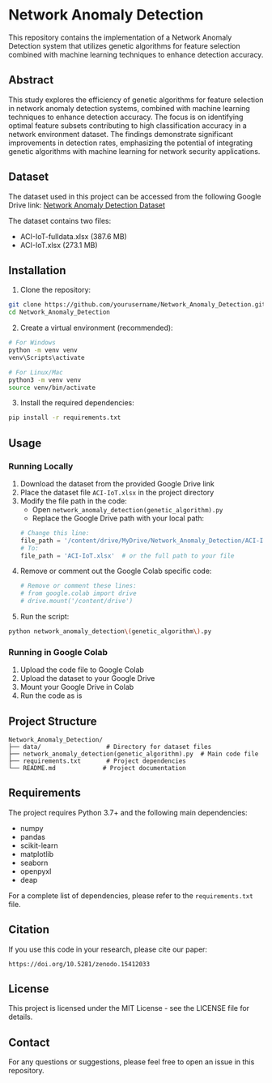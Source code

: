 # Network Anomaly Detection

This repository contains the implementation of a Network Anomaly Detection system that utilizes genetic algorithms for feature selection combined with machine learning techniques to enhance detection accuracy.

## Abstract

This study explores the efficiency of genetic algorithms for feature selection in network anomaly detection systems, combined with machine learning techniques to enhance detection accuracy. The focus is on identifying optimal feature subsets contributing to high classification accuracy in a network environment dataset. The findings demonstrate significant improvements in detection rates, emphasizing the potential of integrating genetic algorithms with machine learning for network security applications.

## Dataset

The dataset used in this project can be accessed from the following Google Drive link:
[Network Anomaly Detection Dataset](https://drive.google.com/drive/folders/1uTOQfcwVl-RJFKgN79CyAcoUktAsLoF4?usp=sharing)

The dataset contains two files:
- ACI-IoT-fulldata.xlsx (387.6 MB)
- ACI-IoT.xlsx (273.1 MB)

## Installation

1. Clone the repository:
```bash
git clone https://github.com/yourusername/Network_Anomaly_Detection.git
cd Network_Anomaly_Detection
```

2. Create a virtual environment (recommended):
```bash
# For Windows
python -m venv venv
venv\Scripts\activate

# For Linux/Mac
python3 -m venv venv
source venv/bin/activate
```

3. Install the required dependencies:
```bash
pip install -r requirements.txt
```

## Usage

### Running Locally

1. Download the dataset from the provided Google Drive link
2. Place the dataset file `ACI-IoT.xlsx` in the project directory
3. Modify the file path in the code:
   - Open `network_anomaly_detection(genetic_algorithm).py`
   - Replace the Google Drive path with your local path:
   ```python
   # Change this line:
   file_path = '/content/drive/MyDrive/Network_Anomaly_Detection/ACI-IoT.xlsx'
   # To:
   file_path = 'ACI-IoT.xlsx'  # or the full path to your file
   ```
4. Remove or comment out the Google Colab specific code:
   ```python
   # Remove or comment these lines:
   # from google.colab import drive
   # drive.mount('/content/drive')
   ```
5. Run the script:
```bash
python network_anomaly_detection\(genetic_algorithm\).py
```

### Running in Google Colab

1. Upload the code file to Google Colab
2. Upload the dataset to your Google Drive
3. Mount your Google Drive in Colab
4. Run the code as is

## Project Structure

```
Network_Anomaly_Detection/
├── data/                  # Directory for dataset files
├── network_anomaly_detection(genetic_algorithm).py  # Main code file
├── requirements.txt       # Project dependencies
└── README.md             # Project documentation
```

## Requirements

The project requires Python 3.7+ and the following main dependencies:
- numpy
- pandas
- scikit-learn
- matplotlib
- seaborn
- openpyxl
- deap

For a complete list of dependencies, please refer to the `requirements.txt` file.

## Citation

If you use this code in your research, please cite our paper:

```
https://doi.org/10.5281/zenodo.15412033
```

## License

This project is licensed under the MIT License - see the LICENSE file for details.

## Contact

For any questions or suggestions, please feel free to open an issue in this repository. 
